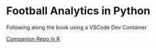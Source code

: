 # Football Analytics in Python

Following along the book using a VSCode Dev Container

[Companion Repo in R](https://github.com/thejayhaykid/football-analytics-in-r)
